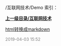 /互联网技术/Demo 索引：


**[上一级目录/互联网技术](/互联网技术/index.md)**

[html转换成markdown](/互联网技术/Demo/html转换成markdown.md)


<font size=2 color='grey'> 2019-04-03 15:52 </font>